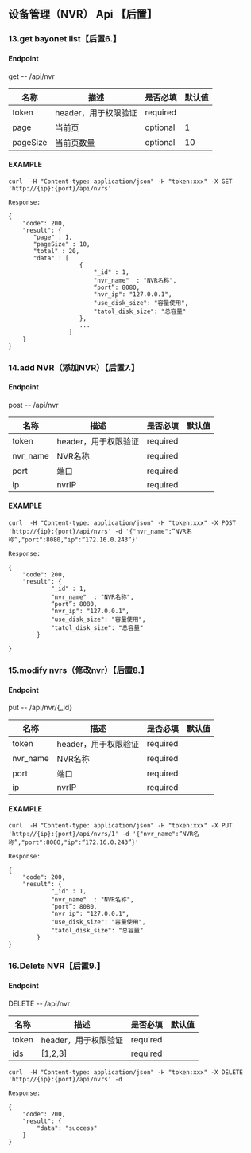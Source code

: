 ## 设备管理（NVR） Api 【后置】

### 13.get bayonet list【后置6.】
#### Endpoint

get -- /api/nvr


| 名称 | 描述  | 是否必填 |默认值|
| --- | --- | --- | --- |
| token | header，用于权限验证 | required | |
| page | 当前页  | optional | 1 |
| pageSize | 当前页数量 | optional | 10 |


#### EXAMPLE

```
curl  -H "Content-type: application/json" -H "token:xxx" -X GET 'http://{ip}:{port}/api/nvrs'
 
Response:
 
{
    "code": 200,
    "result": {
       "page" : 1,
       "pageSize" : 10, 
       "total" : 20,
       "data" : [
    		       	{
                        "_id" : 1,
                        "nvr_name"  : "NVR名称", 
                        “port”: 8080,
                        "nvr_ip": "127.0.0.1",
                        "use_disk_size": "容量使用",
                        "tatol_disk_size": "总容量"
	                },
	                ...
    	         ]
    }
}

```

### 14.add NVR（添加NVR）【后置7.】
#### Endpoint

post -- /api/nvr

| 名称 | 描述  | 是否必填 |默认值|
| --- | --- | --- | --- |
| token | header，用于权限验证 | required | |
| nvr_name | NVR名称 | required | |
| port | 端口 | required | |
| ip | nvrIP | required | |


#### EXAMPLE

```
curl  -H "Content-type: application/json" -H "token:xxx" -X POST 'http://{ip}:{port}/api/nvrs' -d '{"nvr_name":“NVR名称”,"port":8080,"ip":“172.16.0.243”}' 
 
Response:
 
{
    "code": 200,
    "result": {
            "_id" : 1,
            "nvr_name"  : "NVR名称", 
            “port”: 8080,
            "nvr_ip": "127.0.0.1",
            "use_disk_size": "容量使用",
            "tatol_disk_size": "总容量"
        }
    
}

```

### 15.modify nvrs（修改nvr）【后置8.】
#### Endpoint

put --  /api/nvr/{_id}


| 名称 | 描述  | 是否必填 |默认值|
| --- | --- | --- | --- |
| token | header，用于权限验证 | required | |
| nvr_name | NVR名称 | required | |
| port | 端口 | required | |
| ip | nvrIP | required | |

#### EXAMPLE

```
curl  -H "Content-type: application/json" -H "token:xxx" -X PUT 'http://{ip}:{port}/api/nvrs/1' -d '{"nvr_name":“NVR名称”,"port":8080,"ip":“172.16.0.243”}' 
 
Response:
 
{
    "code": 200,
    "result": {
            "_id" : 1,
            "nvr_name"  : "NVR名称", 
            “port”: 8080,
            "nvr_ip": "127.0.0.1",
            "use_disk_size": "容量使用",
            "tatol_disk_size": "总容量"
        }
}

```

### 16.Delete NVR【后置9.】
#### Endpoint

DELETE -- /api/nvr

| 名称 | 描述  | 是否必填 |默认值|
| --- | --- | --- | --- |
| token | header，用于权限验证 | required | |
| ids | [1,2,3] | required | |

```
curl  -H "Content-type: application/json" -H "token:xxx" -X DELETE 'http://{ip}:{port}/api/nvrs' -d
 
Response:
 
{
    "code": 200,
    "result": {
        "data": "success"
    }
}

```
